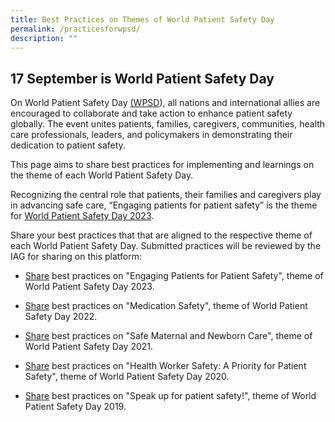 ```yaml
---
title: Best Practices on Themes of World Patient Safety Day
permalink: /practicesforwpsd/
description: ""
---
```

17 September is World Patient Safety Day
------------------------------
On World Patient Safety Day [(WPSD](https://www.who.int/campaigns/world-patient-safety-day)), all nations and international allies are encouraged to collaborate and take action to enhance patient safety globally. The event unites patients, families, caregivers, communities, health care professionals, leaders, and policymakers in demonstrating their dedication to patient safety. 

This page aims to share best practices for implementing and learnings on the theme of each World Patient Safety Day. 

Recognizing the central role that patients, their families and caregivers play in advancing safe care, “Engaging patients for patient safety” is the theme for [World Patient Safety Day 2023](https://www.who.int/campaigns/world-patient-safety-day/2023). 

Share your best practices that that are aligned to the respective theme of each World Patient Safety Day. Submitted practices will be reviewed by the IAG for sharing on this platform:

*   [Share](https://for.sg/engagingpatientsforpatientsafetywpsd2023) best practices on "Engaging Patients for Patient Safety", theme of World Patient Safety Day 2023. 

*  [Share](https://form.gov.sg/64e0161bc98c410011aaf0e7) best practices on "Medication Safety", theme of World Patient Safety Day 2022.

*  [Share](https://form.gov.sg/64e01770ffdaa6001309d273) best practices on "Safe Maternal and Newborn Care", theme of World Patient Safety Day 2021. 

*  [Share](https://form.gov.sg/64e01822fa973700127d13cb) best practices on "Health Worker Safety: A Priority for Patient Safety", theme of World Patient Safety Day 2020. 

*  [Share](https://form.gov.sg/64e018b9c98c410011ab19c4) best practices on "Speak up for patient safety!", theme of World Patient Safety Day 2019. 